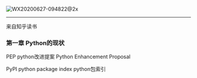 ![WX20200627-094822@2x](/Users/qifumin/Work/my_git_project/Keep_reading/img/WX20200627-094822@2x.png)

--------------------------

来自知乎读书

### 第一章 Python的现状

PEP python改进提案 Python Enhancement Proposal

PyPI python package index  python包索引



